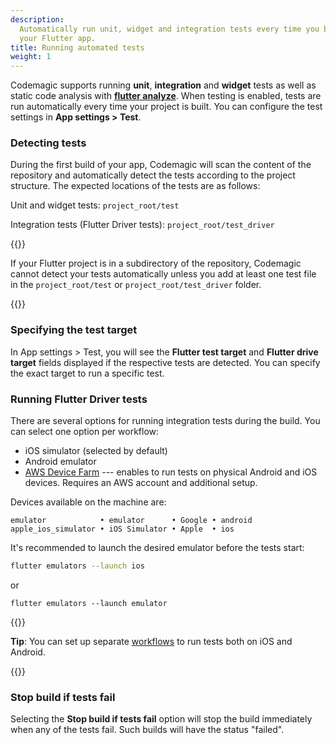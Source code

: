 ```yaml
---
description:
  Automatically run unit, widget and integration tests every time you build
  your Flutter app.
title: Running automated tests
weight: 1
---
```


Codemagic supports running **unit**, **integration** and **widget** tests as well as static code analysis with [**flutter analyze**](./static-code-analysis). When testing is enabled, tests are run automatically every time your project is built. You can configure the test settings in **App settings > Test**.

### Detecting tests

During the first build of your app, Codemagic will scan the content of the repository and automatically detect the tests according to the project structure. The expected locations of the tests are as follows:

Unit and widget tests: `project_root/test`

Integration tests (Flutter Driver tests): `project_root/test_driver`

{{<notebox>}}

If your Flutter project is in a subdirectory of the repository, Codemagic cannot detect your tests automatically unless you add at least one test file in the `project_root/test` or `project_root/test_driver` folder.

{{</notebox>}}

### Specifying the test target

In App settings > Test, you will see the **Flutter test target** and **Flutter drive target** fields displayed if the respective tests are detected. You can specify the exact target to run a specific test.

### Running Flutter Driver tests

There are several options for running integration tests during the build. You can select one option per workflow:

* iOS simulator (selected by default)
* Android emulator
* [AWS Device Farm](./aws) --- enables to run tests on physical Android and iOS devices. Requires an AWS account and additional setup.

Devices available on the machine are:

```
emulator            • emulator      • Google • android
apple_ios_simulator • iOS Simulator • Apple  • ios
```

It's recommended to launch the desired emulator before the tests start:

```sh
flutter emulators --launch ios
```

or

```
flutter emulators --launch emulator
```

{{<notebox>}}

**Tip**: You can set up separate [workflows](../flutter/creating-workflows/) to run tests both on iOS and Android.

{{</notebox>}}

### Stop build if tests fail

Selecting the **Stop build if tests fail** option will stop the build immediately when any of the tests fail. Such builds will have the status "failed".
